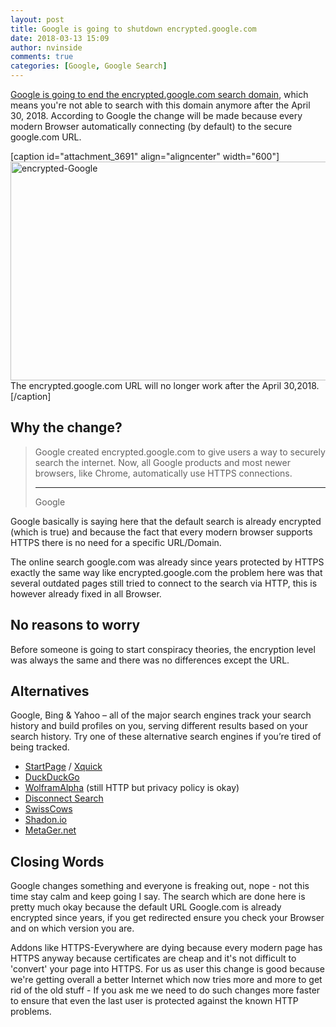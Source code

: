 ```yaml
---
layout: post
title: Google is going to shutdown encrypted.google.com
date: 2018-03-13 15:09
author: nvinside
comments: true
categories: [Google, Google Search]
---
```

<a href="https://support.google.com/websearch/answer/7631341?hl=en" target="_blank" rel="noopener">Google is going to end the encrypted.google.com search domain</a>, which means you're not able to search with this domain anymore after the April 30, 2018. According to Google the change will be made because every modern Browser automatically connecting (by default) to the secure google.com URL.

[caption id="attachment_3691" align="aligncenter" width="600"]<img class=" size-full wp-image-3691 aligncenter" src="https://chefkochblog.files.wordpress.com/2018/03/encrypted-google.png" alt="encrypted-Google" width="600" height="350" /> The encrypted.google.com URL will no longer work after the April 30,2018.[/caption]

<!--more-->

<h2>Why the change?</h2>

<blockquote>Google created encrypted.google.com to give users a way to securely search the internet. Now, all Google products and most newer browsers, like Chrome, automatically use HTTPS connections.

<hr />

Google</blockquote>

Google basically is saying here that the default search is already encrypted (which is true) and because the fact that every modern browser supports HTTPS there is no need for a specific URL/Domain.

The online search google.com was already since years protected by HTTPS exactly the same way like encrypted.google.com the problem here was that several outdated pages still tried to connect to the search via HTTP, this is however already fixed in all Browser.

<h2>No reasons to worry</h2>

Before someone is going to start conspiracy theories, the encryption level was always the same and there was no differences except the URL.

<h2>Alternatives</h2>

Google, Bing &amp; Yahoo – all of the major search engines track your search history and build profiles on you, serving different results based on your search history. Try one of these alternative search engines if you’re tired of being tracked.

<ul>
    <li><a href="https://www.startpage.com" target="_blank" rel="noopener">StartPage</a> / <a href="https://www.ixquick.com" target="_blank" rel="noopener">Xquick</a></li>
    <li><a href="https://duckduckgo.com" target="_blank" rel="noopener">DuckDuckGo</a></li>
    <li><a href="http://www.wolframalpha.com" target="_blank" rel="noopener">WolframAlpha</a> (still HTTP but privacy policy is okay)</li>
    <li><a href="https://search.disconnect.me" target="_blank" rel="noopener">Disconnect Search</a></li>
    <li><a href="https://swisscows.ch/?uiLanguage=en" target="_blank" rel="noopener">SwissCows</a></li>
    <li><a href="https://www.shodan.io" target="_blank" rel="noopener">Shadon.io</a></li>
    <li><a href="https://metager.de/en" target="_blank" rel="noopener">MetaGer.net</a></li>
</ul>

<h2>Closing Words</h2>

Google changes something and everyone is freaking out, nope - not this time stay calm and keep going I say. The search which are done here is pretty much okay because the default URL Google.com is already encrypted since years, if you get redirected ensure you check your Browser and on which version you are.

Addons like HTTPS-Everywhere are dying because every modern page has HTTPS anyway because certificates are cheap and it's not difficult to 'convert' your page into HTTPS. For us as user this change is good because we're getting overall a better Internet which now tries more and more to get rid of the old stuff - If you ask me we need to do such changes more faster to ensure that even the last user is protected against the known HTTP problems.

